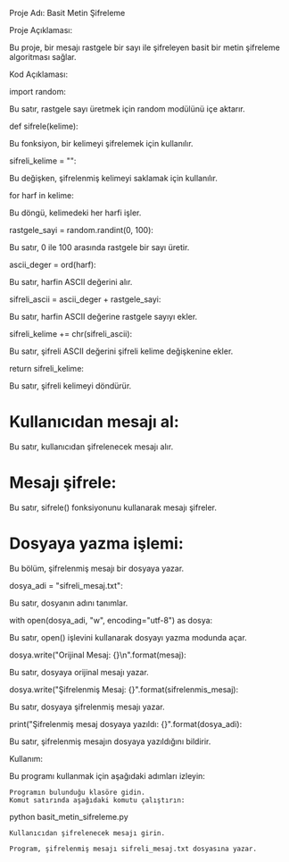 Proje Adı: Basit Metin Şifreleme

Proje Açıklaması:

Bu proje, bir mesajı rastgele bir sayı ile şifreleyen basit bir metin şifreleme algoritması sağlar.

Kod Açıklaması:

import random:

Bu satır, rastgele sayı üretmek için random modülünü içe aktarır.

def sifrele(kelime):

Bu fonksiyon, bir kelimeyi şifrelemek için kullanılır.

sifreli_kelime = "":

Bu değişken, şifrelenmiş kelimeyi saklamak için kullanılır.

for harf in kelime:

Bu döngü, kelimedeki her harfi işler.

rastgele_sayi = random.randint(0, 100):

Bu satır, 0 ile 100 arasında rastgele bir sayı üretir.

ascii_deger = ord(harf):

Bu satır, harfin ASCII değerini alır.

sifreli_ascii = ascii_deger + rastgele_sayi:

Bu satır, harfin ASCII değerine rastgele sayıyı ekler.

sifreli_kelime += chr(sifreli_ascii):

Bu satır, şifreli ASCII değerini şifreli kelime değişkenine ekler.

return sifreli_kelime:

Bu satır, şifreli kelimeyi döndürür.

# Kullanıcıdan mesajı al:

Bu satır, kullanıcıdan şifrelenecek mesajı alır.

# Mesajı şifrele:

Bu satır, sifrele() fonksiyonunu kullanarak mesajı şifreler.

# Dosyaya yazma işlemi:

Bu bölüm, şifrelenmiş mesajı bir dosyaya yazar.

dosya_adi = "sifreli_mesaj.txt":

Bu satır, dosyanın adını tanımlar.

with open(dosya_adi, "w", encoding="utf-8") as dosya:

Bu satır, open() işlevini kullanarak dosyayı yazma modunda açar.

dosya.write("Orijinal Mesaj: {}\n".format(mesaj):

Bu satır, dosyaya orijinal mesajı yazar.

dosya.write("Şifrelenmiş Mesaj: {}".format(sifrelenmis_mesaj):

Bu satır, dosyaya şifrelenmiş mesajı yazar.

print("Şifrelenmiş mesaj dosyaya yazıldı: {}".format(dosya_adi):

Bu satır, şifrelenmiş mesajın dosyaya yazıldığını bildirir.

Kullanım:

Bu programı kullanmak için aşağıdaki adımları izleyin:

    Programın bulunduğu klasöre gidin.
    Komut satırında aşağıdaki komutu çalıştırın:

python basit_metin_sifreleme.py

    Kullanıcıdan şifrelenecek mesajı girin.

    Program, şifrelenmiş mesajı sifreli_mesaj.txt dosyasına yazar.
